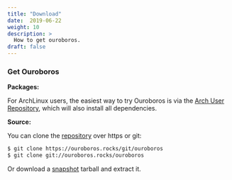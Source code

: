 ```yaml
---
title: "Download"
date:  2019-06-22
weight: 10
description: >
  How to get ouroboros.
draft: false
---
```


### Get Ouroboros

**Packages:**

For ArchLinux users, the easiest way to try Ouroboros is via the [Arch
User Repository](https://aur.archlinux.org/packages/ouroboros-git/),
which will also install all dependencies.

**Source:**

You can clone the [repository](/cgit/ouroboros) over https or
git:

```bash
$ git clone https://ouroboros.rocks/git/ouroboros
$ git clone git://ouroboros.rocks/ouroboros
```

Or download a [snapshot](/cgit/ouroboros/) tarball and extract it.